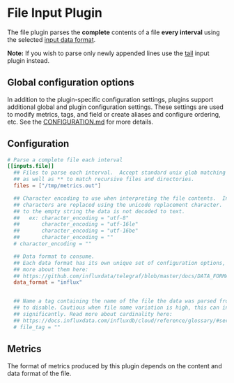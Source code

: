 # File Input Plugin

The file plugin parses the **complete** contents of a file **every interval**
using the selected [input data format][].

**Note:** If you wish to parse only newly appended lines use the [tail][] input
plugin instead.

## Global configuration options <!-- @/docs/includes/plugin_config.md -->

In addition to the plugin-specific configuration settings, plugins support
additional global and plugin configuration settings. These settings are used to
modify metrics, tags, and field or create aliases and configure ordering, etc.
See the [CONFIGURATION.md][CONFIGURATION.md] for more details.

[CONFIGURATION.md]: ../../../docs/CONFIGURATION.md

## Configuration

```toml @sample.conf
# Parse a complete file each interval
[[inputs.file]]
  ## Files to parse each interval.  Accept standard unix glob matching rules,
  ## as well as ** to match recursive files and directories.
  files = ["/tmp/metrics.out"]

  ## Character encoding to use when interpreting the file contents.  Invalid
  ## characters are replaced using the unicode replacement character.  When set
  ## to the empty string the data is not decoded to text.
  ##   ex: character_encoding = "utf-8"
  ##       character_encoding = "utf-16le"
  ##       character_encoding = "utf-16be"
  ##       character_encoding = ""
  # character_encoding = ""

  ## Data format to consume.
  ## Each data format has its own unique set of configuration options, read
  ## more about them here:
  ## https://github.com/influxdata/telegraf/blob/master/docs/DATA_FORMATS_INPUT.md
  data_format = "influx"


  ## Name a tag containing the name of the file the data was parsed from.  Leave empty
  ## to disable. Cautious when file name variation is high, this can increase the cardinality
  ## significantly. Read more about cardinality here:
  ## https://docs.influxdata.com/influxdb/cloud/reference/glossary/#series-cardinality
  # file_tag = ""
```

## Metrics

The format of metrics produced by this plugin depends on the content and data
format of the file.

[input data format]: /docs/DATA_FORMATS_INPUT.md
[tail]: /plugins/inputs/tail
